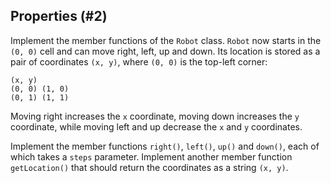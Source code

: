 ## Properties (#2)

Implement the member functions of the `Robot` class. `Robot` now starts in the
`(0, 0)` cell and can move right, left, up and down. Its location is stored as
a pair of coordinates `(x, y)`, where `(0, 0)` is the top-left corner:

```
(x, y)
(0, 0) (1, 0)
(0, 1) (1, 1)
```

Moving right increases the `x` coordinate, moving down increases the `y`
coordinate, while moving left and up decrease the `x` and `y` coordinates.

Implement the member functions `right()`, `left()`, `up()` and `down()`, each of
which takes a `steps` parameter. Implement another member function
`getLocation()` that should return the coordinates as a string `(x, y)`.